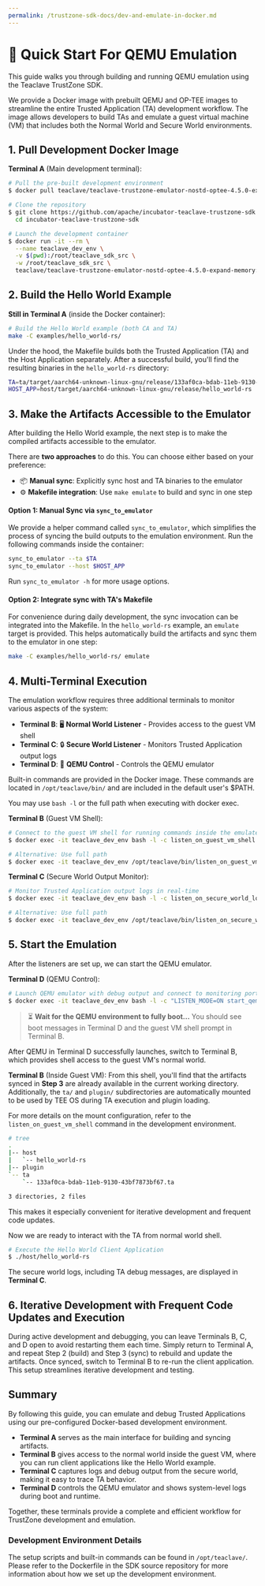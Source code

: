 ```yaml
---
permalink: /trustzone-sdk-docs/dev-and-emulate-in-docker.md
---
```


# 🚀 Quick Start For QEMU Emulation

This guide walks you through building and running QEMU emulation using the
Teaclave TrustZone SDK.

We provide a Docker image with prebuilt QEMU and OP-TEE images to streamline
the entire Trusted Application (TA) development workflow. The image allows
developers to build TAs and emulate a guest virtual machine (VM) that includes
both the Normal World and Secure World environments.

## 1. Pull Development Docker Image

**Terminal A** (Main development terminal):
```bash
# Pull the pre-built development environment
$ docker pull teaclave/teaclave-trustzone-emulator-nostd-optee-4.5.0-expand-memory:latest

# Clone the repository
$ git clone https://github.com/apache/incubator-teaclave-trustzone-sdk.git && \
  cd incubator-teaclave-trustzone-sdk

# Launch the development container
$ docker run -it --rm \
  --name teaclave_dev_env \
  -v $(pwd):/root/teaclave_sdk_src \
  -w /root/teaclave_sdk_src \
  teaclave/teaclave-trustzone-emulator-nostd-optee-4.5.0-expand-memory:latest
```

## 2. Build the Hello World Example

**Still in Terminal A** (inside the Docker container):
```bash
# Build the Hello World example (both CA and TA)
make -C examples/hello_world-rs/
```
Under the hood, the Makefile builds both the Trusted Application (TA) and the
Host Application separately. After a successful build, you'll find the
resulting binaries in the `hello_world-rs` directory:
```bash
TA=ta/target/aarch64-unknown-linux-gnu/release/133af0ca-bdab-11eb-9130-43bf7873bf67.ta
HOST_APP=host/target/aarch64-unknown-linux-gnu/release/hello_world-rs
```

## 3. Make the Artifacts Accessible to the Emulator
After building the Hello World example, the next step is to make the compiled
artifacts accessible to the emulator.

There are **two approaches** to do this. You can choose either based on your
preference:
- 📦 **Manual sync**: Explicitly sync host and TA binaries to the emulator
- ⚙️ **Makefile integration**: Use `make emulate` to build and sync in one step

#### Option 1: Manual Sync via `sync_to_emulator`
We provide a helper command called `sync_to_emulator`, which simplifies the
process of syncing the build outputs to the emulation environment.
Run the following commands inside the container:
```bash
sync_to_emulator --ta $TA
sync_to_emulator --host $HOST_APP
```
Run `sync_to_emulator -h` for more usage options.

#### Option 2: Integrate sync with TA's Makefile
For convenience during daily development, the sync invocation can be integrated into
the Makefile. In the `hello_world-rs` example, an `emulate` target is provided. 
This helps automatically build the artifacts and sync them to the emulator in one step:
```bash
make -C examples/hello_world-rs/ emulate
```

## 4. Multi-Terminal Execution

The emulation workflow requires three additional terminals to monitor
various aspects of the system:

- **Terminal B**: 🖥️ **Normal World Listener** - Provides access to the guest VM shell
- **Terminal C**: 🔒 **Secure World Listener** - Monitors Trusted Application output logs  
- **Terminal D**: 🚀 **QEMU Control** - Controls the QEMU emulator

Built-in commands are provided in the Docker image. These commands are located
in `/opt/teaclave/bin/` and are included in the default user's $PATH.

You may use `bash -l` or the full path when executing with docker exec.

**Terminal B** (Guest VM Shell):
```bash
# Connect to the guest VM shell for running commands inside the emulated environment
$ docker exec -it teaclave_dev_env bash -l -c listen_on_guest_vm_shell

# Alternative: Use full path
$ docker exec -it teaclave_dev_env /opt/teaclave/bin/listen_on_guest_vm_shell
```

**Terminal C** (Secure World Output Monitor):
```bash
# Monitor Trusted Application output logs in real-time
$ docker exec -it teaclave_dev_env bash -l -c listen_on_secure_world_log

# Alternative: Use full path  
$ docker exec -it teaclave_dev_env /opt/teaclave/bin/listen_on_secure_world_log
```

## 5. Start the Emulation

After the listeners are set up, we can start the QEMU emulator.

**Terminal D** (QEMU Control):
```bash
# Launch QEMU emulator with debug output and connect to monitoring ports
$ docker exec -it teaclave_dev_env bash -l -c "LISTEN_MODE=ON start_qemuv8"
```

> ⏳ **Wait for the QEMU environment to fully boot...** 
You should see boot messages in Terminal D and the guest VM shell prompt 
in Terminal B.

After QEMU in Terminal D successfully launches, switch to Terminal B, which
provides shell access to the guest VM's normal world.

**Terminal B** (Inside Guest VM):
From this shell, you'll find that the artifacts synced in **Step 3** are already
available in the current working directory. Additionally, the `ta/` and
`plugin/` subdirectories are automatically mounted to be used by TEE OS during
TA execution and plugin loading.

For more details on the mount configuration, refer to the
`listen_on_guest_vm_shell` command in the development environment.

```bash
# tree
.
|-- host
|   `-- hello_world-rs
|-- plugin
`-- ta
    `-- 133af0ca-bdab-11eb-9130-43bf7873bf67.ta

3 directories, 2 files
```
This makes it especially convenient for iterative development and frequent code
updates.

Now we are ready to interact with the TA from normal world shell.
```bash
# Execute the Hello World Client Application
$ ./host/hello_world-rs
```
The secure world logs, including TA debug messages, are displayed in **Terminal C**.

## 6. Iterative Development with Frequent Code Updates and Execution
During active development and debugging, you can leave Terminals B, C, and D open to 
avoid restarting them each time. Simply return to Terminal A, and repeat Step 2 (build) 
and Step 3 (sync) to rebuild and update the artifacts. Once synced, switch to 
Terminal B to re-run the client application. This setup streamlines iterative 
development and testing.

## Summary
By following this guide, you can emulate and debug Trusted Applications using our
pre-configured Docker-based development environment.  

- **Terminal A** serves as the main interface for building and syncing artifacts. 
- **Terminal B** gives access to the normal world inside the guest VM, where you 
can run client applications like the Hello World example. 
- **Terminal C** captures logs and debug output from the secure world, making it 
easy to trace TA behavior. 
- **Terminal D** controls the QEMU emulator and shows system-level logs during 
boot and runtime. 

Together, these terminals provide a complete and efficient workflow for TrustZone
development and emulation.

### Development Environment Details
The setup scripts and built-in commands can be found in `/opt/teaclave/`. Please
refer to the Dockerfile in the SDK source repository for more information about
how we set up the development environment.
